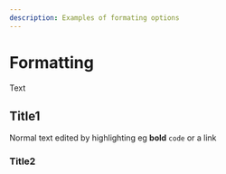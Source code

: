 ```yaml
---
description: Examples of formating options
---
```


# Formatting

Text

## Title1

Normal text edited by highlighting eg **bold** `code` or a link

### Title2





## 

